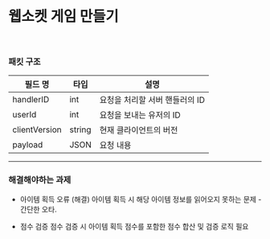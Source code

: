 # 웹소켓 게임 만들기
<br>

### 패킷 구조

| 필드 명 | 타입 | 설명 |
|---|---|---|
| handlerID | int | 요청을 처리할 서버 핸들러의 ID |
| userId | int | 요청을 보내는 유저의 ID
| clientVersion | string | 현재 클라이언트의 버전 |
| payload | JSON | 요청 내용  |

---

### 해결해야하는 과제
* 아이템 획득 오류 (해결)
아이템 획득 시 해당 아이템 정보를 읽어오지 못하는 문제 - 간단한 오타.

* 점수 검증
점수 검증 시 아이템 획득 점수를 포함한 점수 합산 및 검증 로직 필요